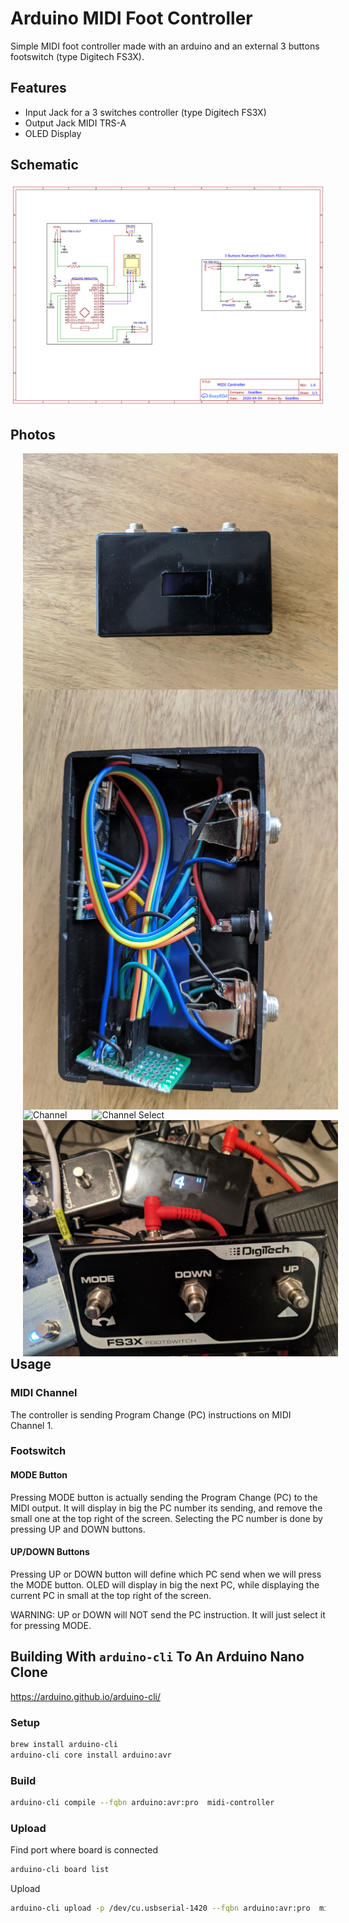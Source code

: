 # Arduino MIDI Foot Controller

Simple MIDI foot controller made with an arduino and an external 3 buttons footswitch (type Digitech FS3X).

## Features

- Input Jack for a 3 switches controller (type Digitech FS3X)
- Output Jack MIDI TRS-A
- OLED Display


## Schematic

![Schematic](doc/MIDIControllerSchematic.png)

## Photos

<img align="left" src="./doc/outside.jpg" alt="Outside" title="Outside" hspace="20"/>
<img align="left" src="./doc/inside.jpg" alt="Inside" title="Inside" hspace="20"/>
<br/>
<img align="left" src="./doc/channel.jpg" alt="Channel" title="Channel" hspace="20"/>
<img align="left" src="./doc/channel_select.jpg" alt="Channel Select" title="Channel Select" hspace="20"/>
<img align="left" src="./doc/footswitch.jpg" alt="Footswitch" title="Footswitch" hspace="20"/>
<br/>

## Usage

### MIDI Channel

The controller is sending Program Change (PC) instructions on MIDI Channel 1.

### Footswitch

#### MODE Button

Pressing MODE button is actually sending the Program Change (PC) to the MIDI output.
It will display in big the PC number its sending, and remove the small one at the top right of the screen.
Selecting the PC number is done by pressing UP and DOWN buttons.

#### UP/DOWN Buttons

Pressing UP or DOWN button will define which PC send when we will press the MODE button.
OLED will display in big the next PC, while displaying the current PC in small at the top right of the screen. 

WARNING: UP or DOWN will NOT send the PC instruction. It will just select it for pressing MODE.


## Building With `arduino-cli` To An Arduino Nano Clone

https://arduino.github.io/arduino-cli/

### Setup

```bash
brew install arduino-cli
arduino-cli core install arduino:avr
```

### Build

```bash
arduino-cli compile --fqbn arduino:avr:pro  midi-controller
```

### Upload

Find port where board is connected
```bash
arduino-cli board list
```

Upload
```bash
arduino-cli upload -p /dev/cu.usbserial-1420 --fqbn arduino:avr:pro  midi-controller
```
